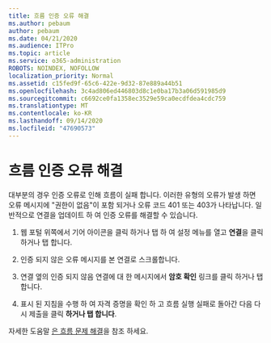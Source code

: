 ```yaml
---
title: 흐름 인증 오류 해결
ms.author: pebaum
author: pebaum
ms.date: 04/21/2020
ms.audience: ITPro
ms.topic: article
ms.service: o365-administration
ROBOTS: NOINDEX, NOFOLLOW
localization_priority: Normal
ms.assetid: c15fed9f-65c6-422e-9d32-87e889a44b51
ms.openlocfilehash: 3c4ad806ed446803d8c1e0ba17b3a06d591985d9
ms.sourcegitcommit: c6692ce0fa1358ec3529e59ca0ecdfdea4cdc759
ms.translationtype: MT
ms.contentlocale: ko-KR
ms.lasthandoff: 09/14/2020
ms.locfileid: "47690573"
---
```

# <a name="troubleshoot-flow-authentication-errors"></a>흐름 인증 오류 해결

대부분의 경우 인증 오류로 인해 흐름이 실패 합니다. 이러한 유형의 오류가 발생 하면 오류 메시지에 "권한이 없음"이 포함 되거나 오류 코드 401 또는 403가 나타납니다. 일반적으로 연결을 업데이트 하 여 인증 오류를 해결할 수 있습니다.
  
1. 웹 포털 위쪽에서 기어 아이콘을 클릭 하거나 탭 하 여 설정 메뉴를 열고 **연결**을 클릭 하거나 탭 합니다.
    
2. 인증 되지 않은 오류 메시지를 본 연결로 스크롤합니다.
    
3. 연결 옆의 인증 되지 않음 연결에 대 한 메시지에서 **암호 확인** 링크를 클릭 하거나 탭 합니다. 
    
4. 표시 된 지침을 수행 하 여 자격 증명을 확인 하 고 흐름 실행 실패로 돌아간 다음 다시 제출을 클릭 **하거나 탭 합니다**.
    
자세한 도움말 [은 흐름 문제 해결](https://go.microsoft.com/fwlink/?linkid=872110)을 참조 하세요.
  

